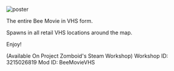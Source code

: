 ![poster](https://github.com/PhenixPhyre/Bee-Movie-VHS-Mod/assets/133281438/761ac8d1-fb6d-4e74-aab4-a4d25b219b45)

The entire Bee Movie in VHS form.

Spawns in all retail VHS locations around the map.

Enjoy!

(Available On Project Zomboid's Steam Workshop)
Workshop ID: 3215026819
Mod ID: BeeMovieVHS

